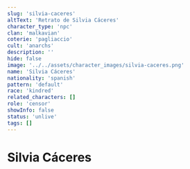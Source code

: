 ```yaml
---
slug: 'silvia-caceres'
altText: 'Retrato de Silvia Cáceres'
character_type: 'npc'
clan: 'malkavian'
coterie: 'pagliaccio'
cult: 'anarchs'
description: ''
hide: false
image: '../../assets/character_images/silvia-caceres.png'
name: 'Silvia Cáceres'
nationality: 'spanish'
pattern: 'default'
race: 'kindred'
related_characters: []
role: 'censor'
showInfo: false
status: 'unlive'
tags: []
---
```


# Silvia Cáceres
